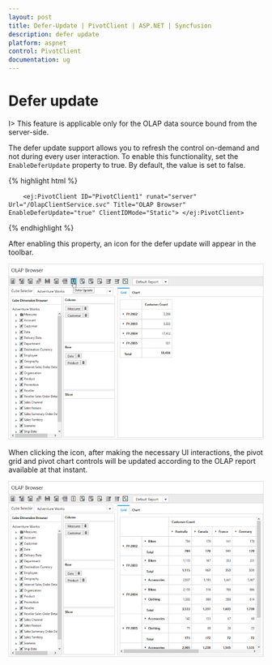 ```yaml
---
layout: post
title: Defer-Update | PivotClient | ASP.NET | Syncfusion
description: defer update
platform: aspnet
control: PivotClient
documentation: ug
---
```


# Defer update

I> This feature is applicable only for the OLAP data source bound from the server-side.

The defer update support allows you to refresh the control on-demand and not during every user interaction. To enable this functionality, set the `EnableDeferUpdate` property to true. By default, the value is set to false.

{% highlight html %}

        <ej:PivotClient ID="PivotClient1" runat="server" Url="/OlapClientService.svc" Title="OLAP Browser" EnableDeferUpdate="true" ClientIDMode="Static"> </ej:PivotClient>

{% endhighlight %}

After enabling this property, an icon for the defer update will appear in the toolbar.

![Defer update icon in ASP NET pivot client control](Defer-Update_images/deferupdate.png)

When clicking the icon, after making the necessary UI interactions, the pivot grid and pivot chart controls will be updated according to the OLAP report available at that instant.

![Defer update in ASP NET pivot client control](Defer-Update_images/deferupdate1.png)


